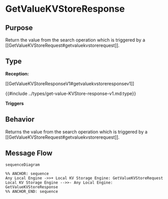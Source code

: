 <div class="message">

# GetValueKVStoreResponse

## Purpose

<!-- ANCHOR: purpose -->
Return the value from the search operation which is triggered by a
[[GetValueKVStoreRequest#getvaluekvstorerequest]].

<!-- ANCHOR_END: purpose -->

## Type

<!-- ANCHOR: type -->
**Reception:**

[[GetValueKVStoreResponseV1#getvaluekvstoreresponsev1]]

{{#include ../types/get-value-KVStore-response-v1.md:type}}

**Triggers**


<!-- ANCHOR_END: type -->

## Behavior

<!-- ANCHOR: behavior -->
Returns the value from the search operation which is triggered by a 
[[GetValueKVStoreRequest#getvaluekvstorerequest]].

<!-- ANCHOR_END: behavior -->


## Message Flow

<!-- ANCHOR: messages -->
```mermaid
sequenceDiagram

%% ANCHOR: sequence
Any Local Engine ->>+ Local KV Storage Engine: GetValueKVStoreRequest
Local KV Storage Engine -->>- Any Local Engine: GetValueKVStoreResponse
%% ANCHOR_END: sequence
```

<!-- ANCHOR_END: messages -->

</div>